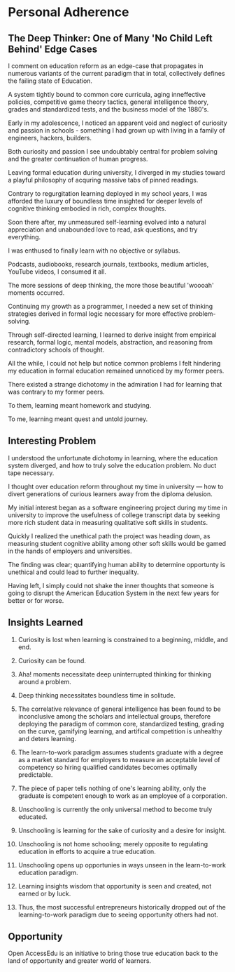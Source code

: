 # Personal Adherence

## The Deep Thinker: One of Many 'No Child Left Behind' Edge Cases

I comment on education reform as an edge-case that propagates in numerous
variants of the current paradigm that in total, collectively defines the failing
state of Education.

A system tightly bound to common core curricula, aging inneffective policies,
competitive game theory tactics, general intelligence theory, grades and
standardized tests, and the business model of the 1880's.

Early in my adolescence, I noticed an apparent void and neglect of curiosity and
passion in schools - something I had grown up with living in a family of
engineers, hackers, builders.

Both curiosity and passion I see undoubtably central for problem solving and the
greater continuation of human progress.

Leaving formal education during university, I diverged in my studies toward a
playful philosophy of acquring massive tabs of pinned readings.

Contrary to regurgitation learning deployed in my school years, I was afforded
the luxury of boundless time insighted for deeper levels of cognitive thinking
embodied in rich, complex thoughts.

Soon there after, my unmeasured self-learning evolved into a natural
appreciation and unabounded love to read, ask questions, and try everything.

I was enthused to finally learn with no objective or syllabus.

Podcasts, audiobooks, research journals, textbooks, medium articles, YouTube
videos, I consumed it all.

The more sessions of deep thinking, the more those beautiful 'woooah' moments
occurred.

Continuing my growth as a programmer, I needed a new set of thinking strategies
derived in formal logic necessary for more effective problem-solving.

Through self-directed learning, I learned to derive insight from empirical
research, formal logic, mental models, abstraction, and reasoning from
contradictory schools of thought.

All the while, I could not help but notice common problems I felt hindering my
education in formal education remained unnoticed by my former peers.

There existed a strange dichotomy in the admiration I had for learning that was
contrary to my former peers.

To them, learning meant homework and studying.

To me, learning meant quest and untold journey.

## Interesting Problem

I understood the unfortunate dichotomy in learning, where the education system
diverged, and how to truly solve the education problem. No duct tape necessary.

I thought over education reform throughout my time in university — how to divert
generations of curious learners away from the diploma delusion.

My initial interest began as a software engineering project during my time in
university to improve the usefulness of college transcript data by seeking more
rich student data in measuring qualitative soft skills in students.

Quickly I realized the unethical path the project was heading down, as measuring
student cognitive ability among other soft skills would be gamed in the hands of
employers and universities.

The finding was clear; quantifying human ability to determine opportunty is
unethical and could lead to further inequality.

Having left, I simply could not shake the inner thoughts that someone is going
to disrupt the American Education System in the next few years for better or for
worse.

## Insights Learned

1. Curiosity is lost when learning is constrained to a beginning, middle, and
   end.

2. Curiosity can be found.

3. Aha! moments necessitate deep uninterrupted thinking for thinking around a
   problem.

4. Deep thinking necessitates boundless time in solitude.

5. The correlative relevance of general intelligence has been found to be
   inconclusive among the scholars and intellectual groups, therefore deploying
   the paradigm of common core, standardized testing, grading on the curve,
   gamifying learning, and artifical competition is unhealthy and deters
   learning.

6. The learn-to-work paradigm assumes students graduate with a degree as a
   market standard for employers to measure an acceptable level of competency so
   hiring qualified candidates becomes optimally predictable.

7. The piece of paper tells nothing of one's learning ability, only the graduate
   is competent enough to work as an employee of a corporation.

8. Unschooling is currently the only universal method to become truly educated.

9. Unschooling is learning for the sake of curiosity and a desire for insight.

10. Unschooling is not home schooling; merely opposite to regulating education
    in efforts to acquire a true education.

11. Unschooling opens up opportunies in ways unseen in the learn-to-work
    education paradigm.

12. Learning insights wisdom that opportunity is seen and created, not earned or
    by luck.

13. Thus, the most successful entrepreneurs historically dropped out of the
    learning-to-work paradigm due to seeing opportunity others had not.

## Opportunity

Open AccessEdu is an initiative to bring those true education back to the land
of opportunity and greater world of learners.
